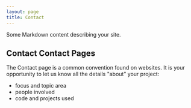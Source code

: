 ```yaml
---
layout: page
title: Contact
---
```


Some Markdown content describing your site.

## Contact Contact Pages

The Contact page is a common convention found on websites.
It is your opportunity to let us know all the details "about" your project:

- focus and topic area
- people involved
- code and projects used
